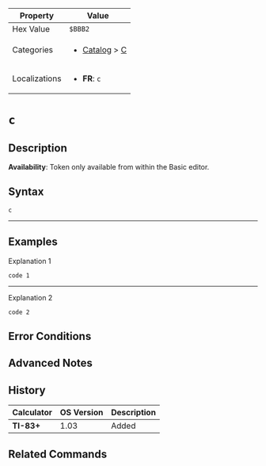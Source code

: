 | Property      | Value |
|---------------|-------|
| Hex Value     | `$BBB2`|
| Categories    | <ul><li>[Catalog](../categories/Catalog.md) > [C](../categories/Catalog.md#C)</li></ul> |
| Localizations | <ul><li><b>FR</b>: `c`</li></ul> |

# `c`

## Description



<b>Availability</b>: Token only available from within the Basic editor.

## Syntax
`c`

<hr>

## Examples

Explanation 1
```ti-basic
code 1
```
---
Explanation 2
```ti-basic
code 2
```

## Error Conditions


## Advanced Notes


## History
| Calculator | OS Version | Description |
|------------|------------|-------------|
| <b>TI-83+</b> | 1.03 | Added

## Related Commands

    
